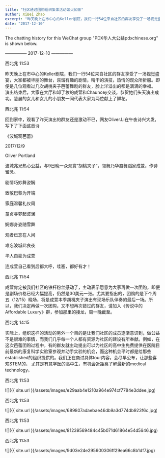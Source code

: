 ```yaml
---
title: "社区通过团购组织集体活动如火如荼"
author: XiBei Zhao
excerpt: "昨天晚上在市中心的Keller剧院，我们一行54位来自社区的群友享受了一场视觉盛宴，大家都被华丽的舞台，诙谐有趣的剧情，精干的演技，热情的观众所折服。即便是几位观看过几次胡桃夹子芭蕾舞剧的群友，脸上洋溢出的都是满满的幸福。 演出结束后，大家在大厅和卸了妆的成萱和Chauncey交谈，恭贺她们头天演出成功。慧晨的女儿和女儿的小朋友一同代表大家为两位献上了鲜花。"
date: "2017-12-10"
---
```


The chatting history for this WeChat group "PDX华人大公益pdxchinese.org" is shown below.

—————  2017-12-10  —————

西北兆  11:53

昨天晚上在市中心的Keller剧院，我们一行54位来自社区的群友享受了一场视觉盛宴，大家都被华丽的舞台，诙谐有趣的剧情，精干的演技，热情的观众所折服。即
便是几位观看过几次胡桃夹子芭蕾舞剧的群友，脸上洋溢出的都是满满的幸福。 演出结束后，大家在大厅和卸了妆的成萱和Chauncey交谈，恭贺她们头天演出成功。慧晨的女儿和女儿的小朋友一同代表大家为两位献上了鲜花。

西北兆  11:54

回到家中，观看了昨天演出的群友还是激动不已，网友Oliver.Li在午夜诗兴大发，写下了下面这首诗

《波城观芭蕾》

2017/12/9

Oliver Portland

波城兆兄热心公益，与9日晚一众观赏“胡桃夹子”，领舞乃华裔舞蹈家成萱，作诗留念。

剧情巧妙舞姿娴

致敬巴黎为开端

家庭温馨礼仪周

童贞寻梦起波澜

婀娜身姿随雪舞

观者已忘在人间

难忘波城此良夜

华人自豪为成萱

连成萱自己看到后都大呼，哇塞，都好有才！

西北兆  11:54

成萱肯定被我们社区的铁杆粉丝感动了，主动表示愿意为大家再做一次团购，即便是剧场价格已经大幅提高，仍然是30美元一张。尤其要指出的，团购的是下个周五（12/15）晚场，将是成萱本季胡桃夹子演出有现场乐队伴奏的最后一场。所以，我们决定再做一次团购，又不想再次错过的群友，请加入《传说中的 Affordable Luxury》群，参加那里的接龙，周一晚截至。

西北兆  14:15

实际上，组织这样的活动的另外一个目的是让我们社区的成员逐渐意识到，做公益不是很难的事情，而我们几乎每一个人都有资源为社区的建设有所奉献。例如，在这次芭蕾团购过程中，有的群友就主动提出可以为社区的高中生免费提供在医院目前最新的康复科学实验室参观并动手实验的机会，而这种机会平时都是给那些established的组织提供的。我们正在商讨具体tour内容，会尽早公布，让那些喜欢STEM的， 尤其是有意学医的高中生，有机会近距离了解最新的medical technology。

西北兆  11:53

![]({{ site.url }}/assets/images/e29aab4e1210a964e974cf7784e3ddee.jpg)

西北兆  11:53

![]({{ site.url }}/assets/images/689807adaebae46db9a3d774db923f6c.jpg)

西北兆  11:53

![]({{ site.url }}/assets/images/81239569484c45b071d61864e54d5646.jpg)

西北兆  11:53

![]({{ site.url }}/assets/images/9d03e24e295600306ff29ea66c8b1df7.jpg)
